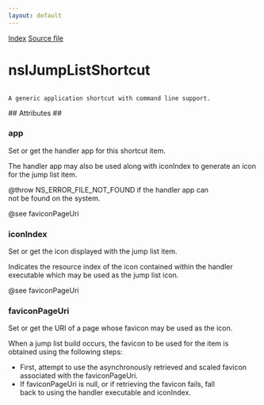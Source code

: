```yaml
---
layout: default
---
```

<div id='links'><a href="../index.html">Index</a>
<a href="http://dxr.mozilla.org/mozilla-central/source/widget/nsIJumpListItem.idl">Source file</a>
</div>

# nsIJumpListShortcut #
<code>  
A generic application shortcut with command line support.  
  
</code>
## Attributes ##

### app ###
  
Set or get the handler app for this shortcut item.  
  
The handler app may also be used along with iconIndex to generate an icon  
for the jump list item.  
  
@throw NS_ERROR_FILE_NOT_FOUND if the handler app can  
not be found on  the system.  
  
@see faviconPageUri  
  

### iconIndex ###
  
Set or get the icon displayed with the jump list item.  
  
Indicates the resource index of the icon contained within the handler  
executable which may be used as the jump list icon.  
  
@see faviconPageUri  
  

### faviconPageUri ###
  
Set or get the URI of a page whose favicon may be used as the icon.  
  
When a jump list build occurs, the favicon to be used for the item is  
obtained using the following steps:  
- First, attempt to use the asynchronously retrieved and scaled favicon  
associated with the faviconPageUri.  
- If faviconPageUri is null, or if retrieving the favicon fails, fall  
back to using the handler executable and iconIndex.    
  
